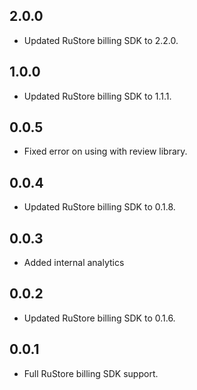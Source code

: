 ## 2.0.0

* Updated RuStore billing SDK to 2.2.0.

## 1.0.0

* Updated RuStore billing SDK to 1.1.1.

## 0.0.5

* Fixed error on using with review library.

## 0.0.4

* Updated RuStore billing SDK to 0.1.8.

## 0.0.3

* Added internal analytics

## 0.0.2

* Updated RuStore billing SDK to 0.1.6.

## 0.0.1

* Full RuStore billing SDK support.
